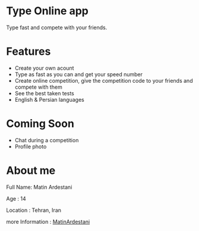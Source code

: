 # Type Online app
Type fast and compete with your friends.

# Features
- Create your own acount
- Type as fast as you can and get your speed number
- Create online competition, give the competition code to your friends and compete with them
- See the best taken tests
- English & Persian languages

# Coming Soon
- Chat during a competition
- Profile photo

# About me
Full Name: Matin Ardestani

Age : 14

Location : Tehran, Iran

more Information : [MatinArdestani](https://bioly.io/MatinArdestani)
